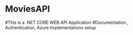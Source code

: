 # MoviesAPI
#This is a .NET CORE WEB API Application
#Documentation , Authentication, Azure Implementations setup 
